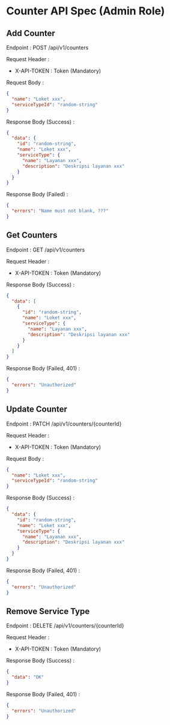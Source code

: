 # Counter API Spec (Admin Role)

## Add Counter

Endpoint : POST /api/v1/counters

Request Header :

- X-API-TOKEN : Token (Mandatory)

Request Body :

```json
{
  "name": "Loket xxx",
  "serviceTypeId": "random-string"
}
```

Response Body (Success) :

```json
{
  "data": {
    "id": "random-string",
    "name": "Loket xxx",
    "serviceType": {
      "name": "Layanan xxx",
      "description": "Deskripsi layanan xxx"
    }
  }
}
```

Response Body (Failed) :

```json
{
  "errors": "Name must not blank, ???"
}
```

## Get Counters

Endpoint : GET /api/v1/counters

Request Header :

- X-API-TOKEN : Token (Mandatory)

Response Body (Success) :

```json
{
  "data": [
    {
      "id": "random-string",
      "name": "Loket xxx",
      "serviceType": {
        "name": "Layanan xxx",
        "description": "Deskripsi layanan xxx"
      }
    }
  ]
}
```

Response Body (Failed, 401) :

```json
{
  "errors": "Unauthorized"
}
```

## Update Counter

Endpoint : PATCH /api/v1/counters/{counterId}

Request Header :

- X-API-TOKEN : Token (Mandatory)

Request Body :

```json
{
  "name": "Loket xxx",
  "serviceTypeId": "random-string"
}
```

Response Body (Success) :

```json
{
  "data": {
    "id": "random-string",
    "name": "Loket xxx",
    "serviceType": {
      "name": "Layanan xxx",
      "description": "Deskripsi layanan xxx"
    }
  }
}
```

Response Body (Failed, 401) :

```json
{
  "errors": "Unauthorized"
}
```

## Remove Service Type

Endpoint : DELETE /api/v1/counters/{counterId}

Request Header :

- X-API-TOKEN : Token (Mandatory)

Response Body (Success) :

```json
{
  "data": "OK"
}
```

Response Body (Failed, 401) :

```json
{
  "errors": "Unauthorized"
}
```